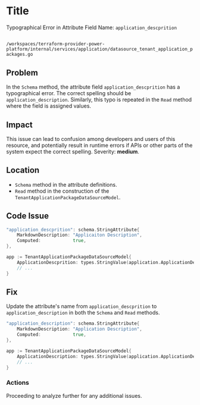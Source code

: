 # Title

Typographical Error in Attribute Field Name: `application_descprition`

##

`/workspaces/terraform-provider-power-platform/internal/services/application/datasource_tenant_application_packages.go`

## Problem

In the `Schema` method, the attribute field `application_descprition` has a typographical error. The correct spelling should be `application_description`. Similarly, this typo is repeated in the `Read` method where the field is assigned values.

## Impact

This issue can lead to confusion among developers and users of this resource, and potentially result in runtime errors if APIs or other parts of the system expect the correct spelling. Severity: **medium**.

## Location

- `Schema` method in the attribute definitions.
- `Read` method in the construction of the `TenantApplicationPackageDataSourceModel`.

## Code Issue

```go
"application_descprition": schema.StringAttribute{
    MarkdownDescription: "Applicaiton Description",
    Computed:            true,
},

app := TenantApplicationPackageDataSourceModel{
    ApplicationDescprition: types.StringValue(application.ApplicationDescription),
    // ...
}
```

## Fix

Update the attribute's name from `application_descprition` to `application_description` in both the `Schema` and `Read` methods.

```go
"application_description": schema.StringAttribute{
    MarkdownDescription: "Application Description",
    Computed:            true,
},

app := TenantApplicationPackageDataSourceModel{
    ApplicationDescription: types.StringValue(application.ApplicationDescription),
    // ...
}
```

### Actions

Proceeding to analyze further for any additional issues.